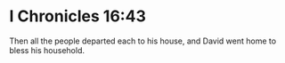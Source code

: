 # I Chronicles 16:43

Then all the people departed each to his house, and David went home to bless his household.
